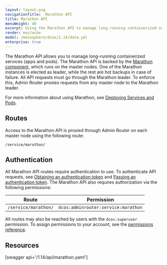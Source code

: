 ```yaml
---
layout: layout.pug
navigationTitle:  Marathon API
title: Marathon API
menuWeight: 40
excerpt: Using the Marathon API to manage long-running containerized services
render: mustache
model: /mesosphere/dcos/1.14/data.yml
enterprise: true
---
```


The Marathon API allows you to manage long-running containerized services (apps and pods). The Marathon API is backed by the [Marathon component](/mesosphere/dcos/1.14/overview/architecture/components/#marathon), which runs on the master nodes. One of the Marathon instances is elected as leader, while the rest are hot backups in case of failure. All API requests must go through the Marathon leader. To enforce this, Admin Router proxies requests from any master node to the Marathon leader.

For more information about using Marathon, see [Deploying Services and Pods](/mesosphere/dcos/1.14/deploying-services/).

## Routes

Access to the Marathon API is proxied through Admin Router on each master node using the following route:

```
/service/marathon/
```

## Authentication

All Marathon API routes require authentication to use. To authenticate API requests, see [Obtaining an authentication token](/mesosphere/dcos/1.14/security/ent/iam-api/#obtaining-an-authentication-token) and [Passing an authentication token](/mesosphere/dcos/1.14/security/ent/iam-api/#passing-an-authentication-token). The Marathon API also requires authorization via the following permissions:

| Route | Permission |
|-------|----------|
| `/service/marathon/` | `dcos:adminrouter:service:marathon` |

All routes may also be reached by users with the `dcos:superuser` permission. To assign permissions to your account, see the [permissions reference](/mesosphere/dcos/1.14/security/ent/perms-reference/).

## Resources

[swagger api='/1.14/api/marathon.yaml']
